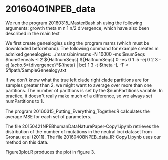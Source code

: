 # 20160401NPEB_data

We run the program 20160315_MasterBash.sh  using the following arguments: growth theta m n 1 n/2 divergence, which have also been described in the main text

We first create genealogies using the program msms (which must be downloaded beforehand).  The following command for example creates m admixed genealogies:
../msms/bin/msms -N 10000 -ms $numSeqs $numGeneals  -I 2 ${HalfnumSeqs} ${HalfnumSeqs} 0 -es 0 1 .5 -ej 0 2 3 -ej $(echo .5*${divergence}*${theta} | bc) 1 3  -t $theta -L -T >   $flpath/SampleGenealogy.txt

 If we don't know what the true left clade right clade partitions are for samples greater than 2, we might want to average over more than one partitions.  The number of parittions is set by the $numPartitions variable.  In practice, it doesn't really make much of a difference, so we always set numPartitions to 1.
 
 The program 20160315_Putting_Everything_Together.R calculates the average MSE for each set of parameters.
 
 The file 20150421NPEBhumanDataNaturePaper-Copy1.ipynb retrieves the distribution of the number of mutations in the neutral loci dataset from Gronau et al (2011).  The file 20160408NPEB_data_IR-Copy1.ipynb uses our method on this data.
 
 Figure3plot.R produces the plot in figure 3.
 
 
